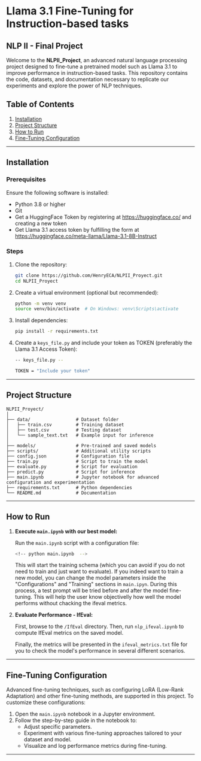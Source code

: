 
# Llama 3.1 Fine-Tuning for Instruction-based tasks
## NLP II - Final Project

Welcome to the **NLPII_Project**, an advanced natural language processing project designed to fine-tune a pretrained model such as Llama 3.1 to improve performance in instruction-based tasks. This repository contains the code, datasets, and documentation necessary to replicate our experiments and explore the power of NLP techniques.

## Table of Contents
1. [Installation](#installation)
2. [Project Structure](#project-structure)
3. [How to Run](#how-to-run)
4. [Fine-Tuning Configuration](#fine-tuning-configuration)

---

## Installation

### Prerequisites
Ensure the following software is installed:
- Python 3.8 or higher
- Git
- Get a HuggingFace Token by registering at https://huggingface.co/ and creating a new token
- Get Llama 3.1 access token by fulfilling the form at https://huggingface.co/meta-llama/Llama-3.1-8B-Instruct 

### Steps
1. Clone the repository:
   ```bash
   git clone https://github.com/HenryECA/NLPII_Proyect.git
   cd NLPII_Proyect
   ```

2. Create a virtual environment (optional but recommended):
   ```bash
   python -m venv venv
   source venv/bin/activate  # On Windows: venv\Scripts\activate
   ```

3. Install dependencies:
   ```bash
   pip install -r requirements.txt
   ```

4. Create a ``keys_file.py`` and include your token as TOKEN (preferably the Llama 3.1 Access Token):
   ```bash
   -- keys_file.py --

   TOKEN = "Include your token"
   ```
---

## Project Structure

```
NLPII_Proyect/
│
├── data/                 # Dataset folder
│   ├── train.csv         # Training dataset
│   ├── test.csv          # Testing dataset
│   └── sample_text.txt   # Example input for inference
│
├── models/               # Pre-trained and saved models
├── scripts/              # Additional utility scripts
├── config.json           # Configuration file
├── train.py              # Script to train the model
├── evaluate.py           # Script for evaluation
├── predict.py            # Script for inference
├── main.ipynb            # Jupyter notebook for advanced configuration and experimentation
├── requirements.txt      # Python dependencies
└── README.md             # Documentation
```

---

## How to Run

1. **Execute ``main.ipynb`` with our best model:**
   
   Run the `main.ipynb` script with a configuration file:
   ```bash
   <!-- python main.ipynb  -->
   ```

   This will start the training schema (which you can avoid if you do not need to train and just want to evaluate).
   If you indeed want to train a new model, you can change the model parameters inside the "Configurations" and "Training" sections in ``main.ipyn``. 
   During this process, a test prompt will be tried before and after the model fine-tuning. This will help the user know objectivelly how well the model performs without chacking the ifeval metrics.


2. **Evaluate Performance - IfEval:**

   First, browse to the ``/IfEval`` directory.
   Then, run `nlp_ifeval.ipynb` to compute IfEval metrics on the saved model.

   Finally, the metrics will be presented in the `ifeval_metrics.txt` file for you to check the model's performance in several different scenarios.
   
---

## Fine-Tuning Configuration

Advanced fine-tuning techniques, such as configuring LoRA (Low-Rank Adaptation) and other fine-tuning methods, are supported in this project. To customize these configurations:

1. Open the `main.ipynb` notebook in a Jupyter environment.
2. Follow the step-by-step guide in the notebook to:
   - Adjust specific parameters.
   - Experiment with various fine-tuning approaches tailored to your dataset and model.
   - Visualize and log performance metrics during fine-tuning.



---
